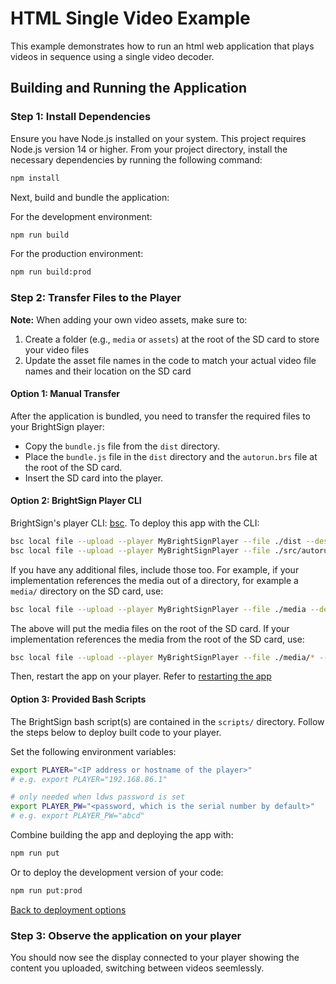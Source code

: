 # HTML Single Video Example

This example demonstrates how to run an html web application that plays videos in sequence using a single video decoder.

## Building and Running the Application

### Step 1: Install Dependencies
Ensure you have Node.js installed on your system. This project requires Node.js version 14 or higher.
From your project directory, install the necessary dependencies by running the following command:

```bash
npm install
```

Next, build and bundle the application:

For the development environment:
```bash
npm run build
```

For the production environment:
```bash
npm run build:prod
```

### Step 2: Transfer Files to the Player

**Note:** When adding your own video assets, make sure to:
1. Create a folder (e.g., `media` or `assets`) at the root of the SD card to store your video files
2. Update the asset file names in the code to match your actual video file names and their location on the SD card

#### Option 1: Manual Transfer
After the application is bundled, you need to transfer the required files to your BrightSign player:
- Copy the `bundle.js` file from the `dist` directory.
- Place the `bundle.js` file in the `dist` directory and the `autorun.brs` file at the root of the SD card.
- Insert the SD card into the player.

#### Option 2: BrightSign Player CLI

BrightSign's player CLI: [bsc](https://www.npmjs.com/package/@brightsign/bsc). 
To deploy this app with the CLI:
```sh
bsc local file --upload --player MyBrightSignPlayer --file ./dist --destination sd/  --verbose
bsc local file --upload --player MyBrightSignPlayer --file ./src/autorun.brs --destination sd/autorun.brs  --verbose
```

If you have any additional files, include those too. For example, if your implementation references the media out of a directory, for example a `media/` directory on the SD card, use:
```sh
bsc local file --upload --player MyBrightSignPlayer --file ./media --destination sd/  --verbose
```

The above will put the media files on the root of the SD card. If your implementation references the media from the root of the SD card, use:
```sh
bsc local file --upload --player MyBrightSignPlayer --file ./media/* --destination sd/  --verbose
```


Then, restart the app on your player. Refer to [restarting the app](#restarting-the-app-on-the-player)

#### Option 3: Provided Bash Scripts

The BrightSign bash script(s) are contained in the `scripts/` directory. Follow the steps below to deploy built code to your player. 

Set the following environment variables:
```sh
export PLAYER="<IP address or hostname of the player>"
# e.g. export PLAYER="192.168.86.1"

# only needed when ldws password is set
export PLAYER_PW="<password, which is the serial number by default>"
# e.g. export PLAYER_PW="abcd"
```

Combine building the app and deploying the app with:
```sh
npm run put
```

Or to deploy the development version of your code:
```sh
npm run put:prod
```

[Back to deployment options](#step-2-transfer-files-to-the-player)

### Step 3: Observe the application on your player

You should now see the display connected to your player showing the content you uploaded, switching between videos seemlessly.